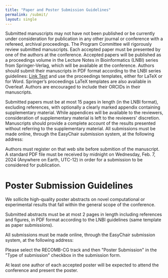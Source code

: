 ```yaml
---
title: "Paper and Poster Submission Guidelines"
permalink: /submit/
layout: single
---
```


Submitted manuscripts may not have not been published or be currently under consideration for publication in any other journal or conference with a refereed, archival proceedings. The Program Committee will rigorously review submitted manuscripts. Each accepted paper must be presented by one of the authors at the conference. Accepted papers will be published as a proceedings volume in the Lecture Notes in Bioinformatics (LNBI) series from Springer-Verlag, which will be available at the conference. Authors should submit their manuscripts in PDF format according to the LNBI series guidelines: [Link Text](http://www.springer.com/us/computer-science/lncs/conference-proceedings-guidelines) and use the proceedings templates, either for LaTeX or for Word. Springer’s proceedings LaTeX templates are also available in Overleaf. Authors are encouraged to include their ORCIDs in their manuscripts.

Submitted papers must be at most 15 pages in length (in the LNBI format), excluding references, with optionally a clearly marked appendix containing supplementary material. While appendices will be available to the reviewers, consideration of supplementary material is left to the reviewers' discretion. Manuscripts should provide a complete account of the results presented without referring to the supplementary material. All submissions must be made online, through the EasyChair submission system, at the following address:

Authors must register on that web site before submition of the manuscript. A standard PDF file must be received by midnight on Wednesday, Feb. 7, 2024 (Anywhere on Earth, UTC-12) in order for a submission to be considered for publication.



# Poster Submission Guidelines

We sollicite high-quality poster abstracts on novel computational or experimental results that fall within the general scope of the conference.

Submitted abstracts must be at most 2 pages in length including references and figures, in PDF format according to the LNBI guidelines (same template as paper submissions).

All submissions must be made online, through the EasyChair submission system, at the following address:



Please select the RECOMB-CG track and then "Poster Submission" in the "Type of submission" checkbox in the submission form.

At least one author of each accepted poster will be expected to attend the conference and present the poster.